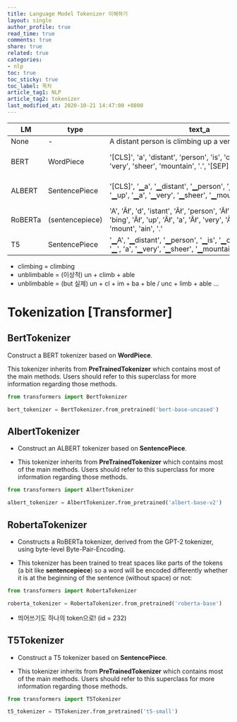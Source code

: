 ```yaml
---
title: Language Model Tokenizer 이해하기
layout: single
author_profile: true
read_time: true
comments: true
share: true
related: true
categories:
- nlp
toc: true
toc_sticky: true
toc_label: 목차
article_tag1: NLP
article_tag2: tokenizer
last_modified_at: 2020-10-21 14:47:00 +0800
---
```


| LM      | type   |text_a | text_b |
|---------|--------|-------|--------|
| None    | -               | A distant person is climbing up a very sheer mountain. | The mountain is unclimbable for humans. |
| BERT    | WordPiece       | '[CLS]', 'a', 'distant', 'person', 'is', 'climbing', 'up', 'a', 'very', 'sheer', 'mountain', '.', '[SEP]' | '[CLS]', 'the', 'mountain', 'is', 'un', '##cl', '##im', '##ba', '##ble', 'for', 'humans', '.', '[SEP]' |
| ALBERT  | SentencePiece   |'[CLS]', '▁a', '▁distant', '▁person', '▁is', '▁climbing', '▁up', '▁a', '▁very', '▁sheer', '▁mountain', '.', '[SEP]' | '[CLS]', '▁the', '▁mountain', '▁is', '▁unc', 'limb', 'able', '▁for', '▁humans', '.', '[SEP]' |
| RoBERTa | (sentencepiece) | 'A', 'Âł', 'd', 'istant', 'Âł', 'person', 'Âł', 'is', 'Âł', 'cl', 'im', 'bing', 'Âł', 'up', 'Âł', 'a', 'Âł', 'very', 'Âł', 'she', 'er', 'Âł', 'mount', 'ain', '.' | 'The', 'Âł', 'mount', 'ain', 'Âł', 'is', 'Âł', 'un', 'cl', 'imb', 'able', 'Âł', 'for', 'Âł', 'humans', '.' |
| T5      | SentencePiece   | '▁A', '▁distant', '▁person', '▁is', '▁climbing', '▁up', '▁', 'a', '▁very', '▁sheer', '▁mountain', '.' | '▁The', '▁mountain', '▁is', '▁un', 'c', 'limb', 'able', '▁for', '▁humans', '.' |

- climbing = climbing
- unblimbable = (이상적) un + climb + able
- unblimbable = (but 실제) un + cl + im + ba + ble / unc + limb + able ...

# Tokenization [Transformer]

## BertTokenizer

Construct a BERT tokenizer based on **WordPiece**.

This tokenizer inherits from **PreTrainedTokenizer** which contains most of the main methods. Users should refer to this superclass for more information regarding those methods.

```python
from transformers import BertTokenizer

bert_tokenizer = BertTokenizer.from_pretrained('bert-base-uncased')
```

## AlbertTokenizer

- Construct an ALBERT tokenizer based on **SentencePiece**.

- This tokenizer inherits from **PreTrainedTokenizer** which contains most of the main methods. Users should refer to this superclass for more information regarding those methods.
```python
from transformers import AlbertTokenizer

albert_tokenizer = AlbertTokenizer.from_pretrained('albert-base-v2')
```

## RobertaTokenizer

- Constructs a RoBERTa tokenizer, derived from the GPT-2 tokenizer, using byte-level Byte-Pair-Encoding.

- This tokenizer has been trained to treat spaces like parts of the tokens (a bit like **sentencepiece**) so a word will be encoded differently whether it is at the beginning of the sentence (without space) or not:

```python
from transformers import RobertaTokenizer

roberta_tokenizer = RobertaTokenizer.from_pretrained('roberta-base')
```

- 띄어쓰기도 하나의 token으로! (id = 232)

## T5Tokenizer

- Construct a T5 tokenizer based on **SentencePiece**.

- This tokenizer inherits from **PreTrainedTokenizer** which contains most of the main methods. Users should refer to this superclass for more information regarding those methods.

```python
from transformers import T5Tokenizer

t5_tokenizer = T5Tokenizer.from_pretrained('t5-small')
```


